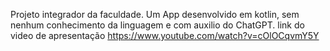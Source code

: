 Projeto integrador da faculdade.
Um App desenvolvido em kotlin, sem nenhum conhecimento da linguagem e com auxilio do ChatGPT.
link do video de apresentação https://www.youtube.com/watch?v=cOlOCqvmY5Y
